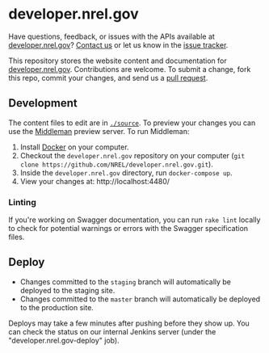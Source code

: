 # developer.nrel.gov

Have questions, feedback, or issues with the APIs available at [developer.nrel.gov](https://developer.nrel.gov/)? [Contact us](https://developer.nrel.gov/contact/) or let us know in the [issue tracker](https://github.com/NREL/developer.nrel.gov/issues).

This repository stores the website content and documentation for [developer.nrel.gov](https://developer.nrel.gov). Contributions are welcome. To submit a change, fork this repo, commit your changes, and send us a [pull request](https://help.github.com/articles/using-pull-requests).

## Development

The content files to edit are in [`./source`](https://github.com/NREL/developer.nrel.gov/tree/master/source). To preview your changes you can use the [Middleman](https://middlemanapp.com) preview server. To run Middleman:

1. Install [Docker](https://www.docker.com/community-edition) on your computer.
2. Checkout the `developer.nrel.gov` repository on your computer (`git clone https://github.com/NREL/developer.nrel.gov.git`).
3. Inside the `developer.nrel.gov` directory, run `docker-compose up`.
4. View your changes at: http://localhost:4480/

### Linting

If you're working on Swagger documentation, you can run `rake lint` locally to check for potential warnings or errors with the Swagger specification files.

## Deploy

- Changes committed to the `staging` branch will automatically be deployed to the staging site.
- Changes committed to the `master` branch will automatically be deployed to the production site.

Deploys may take a few minutes after pushing before they show up. You can check the status on our internal Jenkins server (under the "developer.nrel.gov-deploy" job).
